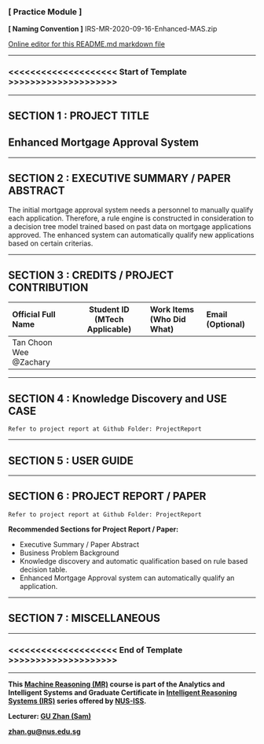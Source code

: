 ﻿### [ Practice Module ]

**[ Naming Convention ]** IRS-MR-2020-09-16-Enhanced-MAS.zip

[Online editor for this README.md markdown file](https://pandao.github.io/editor.md/en.html "pandao")

---

### <<<<<<<<<<<<<<<<<<<< Start of Template >>>>>>>>>>>>>>>>>>>>

---

## SECTION 1 : PROJECT TITLE
## Enhanced Mortgage Approval System

---

## SECTION 2 : EXECUTIVE SUMMARY / PAPER ABSTRACT
The initial mortgage approval system needs a personnel to manually qualify each application. Therefore, a rule engine is constructed in consideration to a decision tree model trained based on past data on mortgage applications approved. The enhanced system can automatically qualify new applications based on certain criterias.
 

---

## SECTION 3 : CREDITS / PROJECT CONTRIBUTION

| Official Full Name  | Student ID (MTech Applicable)  | Work Items (Who Did What) | Email (Optional) |
| :------------ |:---------------:| :-----| :-----|
| Tan Choon Wee @Zachary |  |  |  |


---

## SECTION 4 : Knowledge Discovery and USE CASE

`Refer to project report at Github Folder: ProjectReport`

---

## SECTION 5 : USER GUIDE


---
## SECTION 6 : PROJECT REPORT / PAPER

`Refer to project report at Github Folder: ProjectReport`

**Recommended Sections for Project Report / Paper:**
- Executive Summary / Paper Abstract
- Business Problem Background
- Knowledge discovery and automatic qualification based on rule based decision table.
- Enhanced Mortgage Approval system can automatically qualify an application.

---
## SECTION 7 : MISCELLANEOUS

---

### <<<<<<<<<<<<<<<<<<<< End of Template >>>>>>>>>>>>>>>>>>>>

---

**This [Machine Reasoning (MR)](https://www.iss.nus.edu.sg/executive-education/course/detail/machine-reasoning "Machine Reasoning") course is part of the Analytics and Intelligent Systems and Graduate Certificate in [Intelligent Reasoning Systems (IRS)](https://www.iss.nus.edu.sg/stackable-certificate-programmes/intelligent-systems "Intelligent Reasoning Systems") series offered by [NUS-ISS](https://www.iss.nus.edu.sg "Institute of Systems Science, National University of Singapore").**

**Lecturer: [GU Zhan (Sam)](https://www.iss.nus.edu.sg/about-us/staff/detail/201/GU%20Zhan "GU Zhan (Sam)")**

**zhan.gu@nus.edu.sg**
